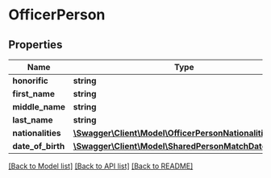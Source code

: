 # OfficerPerson

## Properties
Name | Type | Description | Notes
------------ | ------------- | ------------- | -------------
**honorific** | **string** |  | 
**first_name** | **string** |  | 
**middle_name** | **string** |  | 
**last_name** | **string** |  | 
**nationalities** | [**\Swagger\Client\Model\OfficerPersonNationalities[]**](OfficerPersonNationalities.md) |  | 
**date_of_birth** | [**\Swagger\Client\Model\SharedPersonMatchDateOfBirth**](SharedPersonMatchDateOfBirth.md) |  | 

[[Back to Model list]](../README.md#documentation-for-models) [[Back to API list]](../README.md#documentation-for-api-endpoints) [[Back to README]](../README.md)


